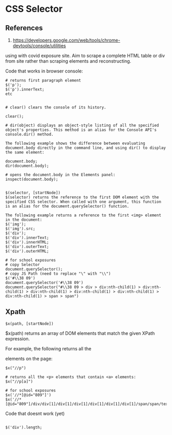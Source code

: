 # CSS Selector

## References
1. https://developers.google.com/web/tools/chrome-devtools/console/utilities


using with covid exposure site. Aim to scrape a complete HTML table or div from site rather than scraping elements and reconstructing.

Code that works in browser console:

```
# returns first paragraph element
$('p');
$('p').innerText;
etc


# clear() clears the console of its history.

clear();

# dir(object) displays an object-style listing of all the specified object's properties. This method is an alias for the Console API's console.dir() method.

The following example shows the difference between evaluating document.body directly in the command line, and using dir() to display the same element:

document.body;
dir(document.body);

# opens the document.body in the Elements panel:
inspect(document.body);


$(selector, [startNode])
$(selector) returns the reference to the first DOM element with the specified CSS selector. When called with one argument, this function is an alias for the document.querySelector() function.

The following example returns a reference to the first <img> element in the document:
$('img');
$('img').src;
$('div');
$('div').innerText;
$('div').innerHTML;
$('div').outerText;
$('div').outerHTML;

# for school exposures
# copy Selector
document.querySelector();
# copy JS Path (need to replace "\" with "\\")
$('#\\38 09')
document.querySelector('#\\38 09')
document.querySelector("#\\38 09 > div > div:nth-child(1) > div:nth-child(1) > div:nth-child(1) > div:nth-child(1) > div:nth-child(1) > div:nth-child(1) > span > span")

```
## Xpath
```
$x(path, [startNode])
```
$x(path) returns an array of DOM elements that match the given XPath expression.

For example, the following returns all the <p> elements on the page:
```
$x("//p")

# returns all the <p> elements that contain <a> elements:
$x("//p[a]")

# for school exposures
$x('//*[@id="809"]')
$x('//*[@id="809"]/div/div[1]/div[1]/div[1]/div[1]/div[1]/div[1]/span/span/text()')

```



Code that doesnt work (yet)
```

$('div').length;

```